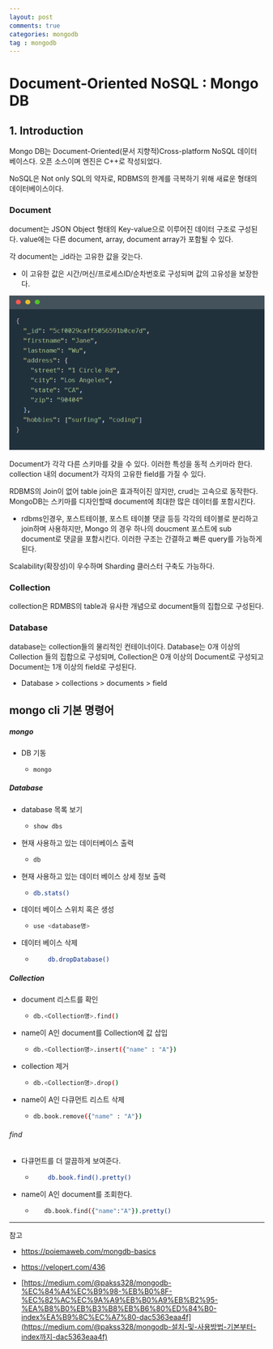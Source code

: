 ```yaml
---
layout: post
comments: true
categories: mongodb
tag : mongodb
---
```


# Document-Oriented NoSQL : Mongo DB

## 1. Introduction

Mongo DB는 Document-Oriented(문서 지향적)Cross-platform NoSQL 데이터 베이스다. 오픈 소스이며 엔진은 C++로 작성되었다.

NoSQL은 Not only SQL의 약자로, RDBMS의 한계를 극복하기 위해 새료운 형태의 데이터베이스이다.

### Document

document는 JSON Object 형태의 Key-value으로 이루어진 데이터 구조로 구성된다. value에는 다른 document, array, document array가 포함될 수 있다.

각 document는 _id라는 고유한 값을 갖는다.

- 이 고유한 값은 시간/머신/프로세스ID/순차번호로 구성되며 값의 고유성을 보장한다.

![](../../assets/web/mongo.PNG)

Document가 각각 다른 스키마를 갖을 수 있다. 이러한 특성을 동적 스키마라 한다. collection 내의 document가 각자의 고유한 field를 가질 수 있다.

RDBMS의 Join이 없어 table join은 효과적이진 않지만, crud는 고속으로 동작한다. MongoDB는 스키마를 디자인할때 document에 최대한 많은 데이터를 포함시킨다. 

- rdbms인경우, 포스트테이블, 포스트 테이블 댓글 등등 각각의 테이블로 분리하고 join하며 사용하지만, Mongo 의 경우 하나의 doucment 포스트에 sub document로 댓글을 포함시킨다. 이러한 구조는 간결하고 빠른 query를 가능하게 된다.

Scalability(확장성)이 우수하며 Sharding 클러스터 구축도 가능하다.

### Collection

collection은 RDMBS의 table과 유사한 개념으로 document들의 집합으로 구성된다.

### Database

database는 collection들의 물리적인 컨테이너이다. Database는 0개 이상의 Collection 들의 집합으로 구성되며, Collection은 0개 이상의 Document로 구성되고 Document는 1개 이상의 field로 구성된다.

- Database > collections > documents > field



## mongo cli 기본 명령어

##### mongo

- DB 기동

  - ```bash
    mongo
    ```

##### Database

- database 목록 보기

  - ```bash
    show dbs
    ```

- 현재 사용하고 있는 데이터베이스 출력

  - ```bash
    db
    ```

- 현재 사용하고 있는 데이터 베이스 상세 정보 출력
  - ```bash
    db.stats()
    ```

- 데이터 베이스 스위치 혹은 생성

  - ```bash
    use <database명>
    ```

- 데이터 베이스 삭제

  - ```bash
        db.dropDatabase()
    ```

##### Collection

- document 리스트를 확인

  - ```bash
    db.<Collection명>.find()
    ```

- name이 A인 document를 Collection에 값 삽입

  - ```bash
    db.<Collection명>.insert({"name" : "A"})
    ```

- collection 제거

  - ```bash
    db.<Collection명>.drop()
    ```

- name이 A인 다큐먼트 리스트 삭제

  - ```bash
    db.book.remove({"name" : "A"})
    ```

###### find

- 다큐먼트를 더 깔끔하게 보여준다.

  - ```bash
        db.book.find().pretty()
    ```

- name이 A인 document를 조회한다.

  - ```bash
       db.book.find({"name":"A"}).pretty()
    ```



---

참고

- https://poiemaweb.com/mongdb-basics

- https://velopert.com/436

- [https://medium.com/@pakss328/mongodb-%EC%84%A4%EC%B9%98-%EB%B0%8F-%EC%82%AC%EC%9A%A9%EB%B0%A9%EB%B2%95-%EA%B8%B0%EB%B3%B8%EB%B6%80%ED%84%B0-index%EA%B9%8C%EC%A7%80-dac5363eaa4f](https://medium.com/@pakss328/mongodb-설치-및-사용방법-기본부터-index까지-dac5363eaa4f)